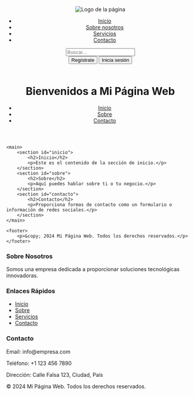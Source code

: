 <header>
    <div class="logo">
        <img src="ruta-del-logo.png" alt="Logo de la página">
    </div>
    <nav>
        <ul>
            <li><a href="#inicio">Inicio</a></li>
            <li><a href="#sobre-nosotros">Sobre nosotros</a></li>
            <li><a href="#servicios">Servicios</a></li>
            <li><a href="#contacto">Contacto</a></li>
        </ul>
    </nav>
    <div class="search-bar">
        <input type="text" placeholder="Buscar...">
    </div>
    <div class="cta-buttons">
        <button>Regístrate</button>
        <button>Inicia sesión</button>
    </div>
</header>
<!DOCTYPE html>
<html lang="es">
<head>
    <meta charset="UTF-8">
    <meta name="viewport" content="width=device-width, initial-scale=1.0">
    <title>Mi Página Web</title>
    <link rel="stylesheet" href="styles.css">
</head>
<body>
    <header>
        <h1>Bienvenidos a Mi Página Web</h1>
        <nav>
            <ul>
                <li><a href="#inicio">Inicio</a></li>
                <li><a href="#sobre">Sobre</a></li>
                <li><a href="#contacto">Contacto</a></li>
            </ul>
        </nav>
    </header>
    
    <main>
        <section id="inicio">
            <h2>Inicio</h2>
            <p>Este es el contenido de la sección de inicio.</p>
        </section>
        <section id="sobre">
            <h2>Sobre</h2>
            <p>Aquí puedes hablar sobre ti o tu negocio.</p>
        </section>
        <section id="contacto">
            <h2>Contacto</h2>
            <p>Proporciona formas de contacto como un formulario o información de redes sociales.</p>
        </section>
    </main>
    
    <footer>
        <p>&copy; 2024 Mi Página Web. Todos los derechos reservados.</p>
    </footer>
</body>
</html>
<footer>
    <div class="footer-content">
        <div class="footer-section about">
            <h3>Sobre Nosotros</h3>
            <p>Somos una empresa dedicada a proporcionar soluciones tecnológicas innovadoras.</p>
        </div>
        <div class="footer-section links">
            <h3>Enlaces Rápidos</h3>
            <ul>
                <li><a href="#inicio">Inicio</a></li>
                <li><a href="#sobre">Sobre</a></li>
                <li><a href="#servicios">Servicios</a></li>
                <li><a href="#contacto">Contacto</a></li>
            </ul>
        </div>
        <div class="footer-section contact">
            <h3>Contacto</h3>
            <p>Email: info@empresa.com</p>
            <p>Teléfono: +1 123 456 7890</p>
            <p>Dirección: Calle Falsa 123, Ciudad, País</p>
        </div>
    </div>
    <div class="footer-bottom">
        <p>&copy; 2024 Mi Página Web. Todos los derechos reservados.</p>
    </div>
</footer>


